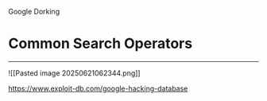 Google Dorking

# Common Search Operators
---
![[Pasted image 20250621062344.png]]

https://www.exploit-db.com/google-hacking-database